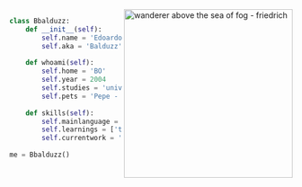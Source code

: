 <img align="right" width="300rem" src='https://i.pinimg.com/564x/e5/5d/3a/e55d3a9b73c77abb04915bc0d942e02b.jpg' alt='wanderer above the sea of fog - friedrich'>

<!--  <h1 align="center">Hi, I'm <mark>Edoardo Balducci</mark></h1> -->
<!-- <h5 align="center"><a href="https://balduzz.pages.dev/">my portfolio</a></h5> -->
<!-- <p align="center"> <img src="https://komarev.com/ghpvc/?username=bbalduzz&label=Profile%20views&color=0e75b6&style=flat" alt="bbalduzz" /> </p> -->

```python
class Bbalduzz:
    def __init__(self):
        self.name = 'Edoardo Balducci'
        self.aka = 'Balduzz'
    
    def whoami(self):
        self.home = 'BO'
        self.year = 2004
        self.studies = 'university'
        self.pets = 'Pepe - my cat :)'
    
    def skills(self):
        self.mainlanguage = 'python'
        self.learnings = ['typescript', 'flutter', 'c#']
        self.currentwork = 'getting layed'
        
me = Bbalduzz()
```
